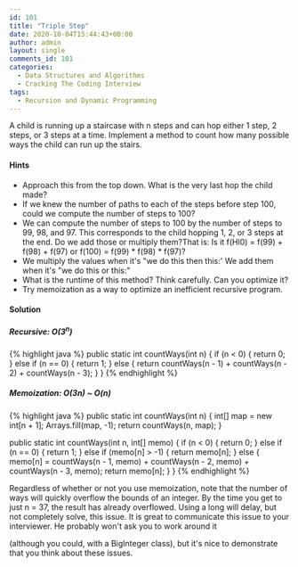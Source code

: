 ```yaml
---
id: 101
title: "Triple Step"
date: 2020-10-04T15:44:43+00:00
author: admin
layout: single
comments_id: 101
categories:
  - Data Structures and Algorithms
  - Cracking The Coding Interview
tags:
  - Recursion and Dynamic Programming
---
```


A child is running up a staircase with n steps and can hop either 1 step, 2 steps, or 3 steps at a time. Implement a method to count how many possible ways the child can run up the
stairs. 

#### Hints

- Approach this from the top down. What is the very last hop the child made?
- If we knew the number of paths to each of the steps before step 100, could we compute the number of steps to 100?
- We can compute the number of steps to 100 by the number of steps to 99, 98, and 97. This corresponds to the child hopping 1, 2, or 3 steps at the end. Do we add those or multiply them?That is: Is it f(Hl0) = f(99) + f(98) + f(97) or f(100) = f(99) * f(98) * f(97)?
- We multiply the values when it's "we do this then this:' We add them when it's "we do this or this:"
- What is the runtime of this method? Think carefully. Can you optimize it?
- Try memoization as a way to optimize an inefficient recursive program.

#### Solution

##### Recursive: O(3<sup>n</sup>)

{% highlight java %}
public static int countWays(int n) {
  if (n < 0) {
    return 0;
  } else if (n == 0) {
    return 1;
  } else {
    return countWays(n - 1) + countWays(n - 2) + countWays(n - 3);
  }
}
{% endhighlight %}

##### Memoization: O(3n) ~ O(n)

{% highlight java %}
public static int countWays(int n) {
int[] map = new int[n + 1];
  Arrays.fill(map, -1);
  return countWays(n, map);
}

public static int countWays(int n, int[] memo) {
  if (n < 0) {
    return 0;
  } else if (n == 0) {
    return 1;
  } else if (memo[n] > -1) {
    return memo[n];
  } else {
    memo[n] = countWays(n - 1, memo) + countWays(n - 2, memo) + countWays(n - 3, memo);
    return memo[n];
  }
}
{% endhighlight %}

Regardless of whether or not you use memoization, note that the number of ways will quickly overflow the bounds of an integer. By the time you get to just n = 37, the result has already overflowed. Using a long will delay, but not completely solve, this issue. It is great to communicate this issue to your interviewer. He probably won't ask you to work around it

(although you could, with a BigInteger class), but it's nice to demonstrate that you think about these
issues. 
